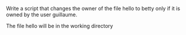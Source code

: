 Write a script that changes the owner of the file hello to betty only if it is owned by the user guillaume.

The file hello will be in the working directory








